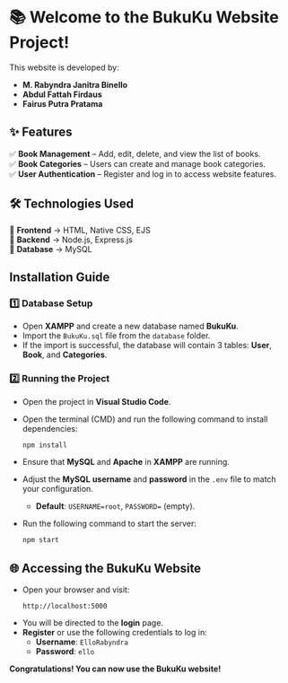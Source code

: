 # 📚 Welcome to the BukuKu Website Project!

This website is developed by:

- **M. Rabyndra Janitra Binello**  
- **Abdul Fattah Firdaus**  
- **Fairus Putra Pratama**  

## ✨ Features

✅ **Book Management** – Add, edit, delete, and view the list of books.  
✅ **Book Categories** – Users can create and manage book categories.  
✅ **User Authentication** – Register and log in to access website features.  

## 🛠️ Technologies Used

🔹 **Frontend** → HTML, Native CSS, EJS  
🔹 **Backend** → Node.js, Express.js  
🔹 **Database** → MySQL  

## Installation Guide

### 1️⃣ Database Setup

- Open **XAMPP** and create a new database named **BukuKu**.  
- Import the `BukuKu.sql` file from the `database` folder.  
- If the import is successful, the database will contain 3 tables: **User**, **Book**, and **Categories**.  

### 2️⃣ Running the Project

- Open the project in **Visual Studio Code**.  
- Open the terminal (CMD) and run the following command to install dependencies:  
  ```bash
  npm install

  ```
- Ensure that **MySQL** and **Apache** in **XAMPP** are running.
- Adjust the **MySQL** **username** and **password** in the `.env` file to match your configuration.

  - **Default**: `USERNAME=root`, `PASSWORD=` (empty).
- Run the following command to start the server:
  ```bash
  npm start
  ```

## 🌐 Accessing the BukuKu Website

- Open your browser and visit:
  ```
  http://localhost:5000
  ```
- You will be directed to the **login** page. 
- **Register** or use the following credentials to log in:
  - **Username**: `ElloRabyndra`
  - **Password**: `ello`

**Congratulations! You can now use the BukuKu website!**
